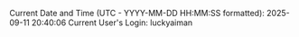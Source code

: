 Current Date and Time (UTC - YYYY-MM-DD HH:MM:SS formatted): 2025-09-11 20:40:06
Current User's Login: luckyaiman
